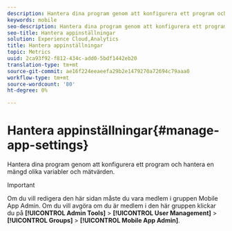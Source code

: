```yaml
---
description: Hantera dina program genom att konfigurera ett program och hantera en mängd olika variabler och mätvärden.
keywords: mobile
seo-description: Hantera dina program genom att konfigurera ett program och hantera en mängd olika variabler och mätvärden.
seo-title: Hantera appinställningar
solution: Experience Cloud,Analytics
title: Hantera appinställningar
topic: Metrics
uuid: 2ca93f92-f812-434c-add0-5bdf1442eb20
translation-type: tm+mt
source-git-commit: ae16f224eeaeefa29b2e1479270a72694c79aaa0
workflow-type: tm+mt
source-wordcount: '80'
ht-degree: 0%

---
```



# Hantera appinställningar{#manage-app-settings}

Hantera dina program genom att konfigurera ett program och hantera en mängd olika variabler och mätvärden.

>[!IMPORTANT]
>
>Om du vill redigera den här sidan måste du vara medlem i gruppen Mobile App Admin. Om du vill avgöra om du är medlem i den här gruppen klickar du på **[!UICONTROL Admin Tools]** > **[!UICONTROL User Management]** > **[!UICONTROL Groups]** > **[!UICONTROL Mobile App Admin]**.
